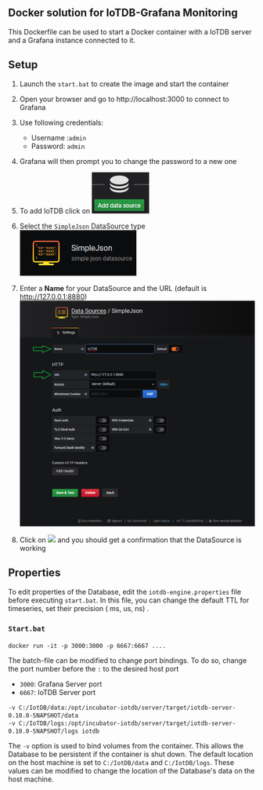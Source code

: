 ## Docker solution for IoTDB-Grafana Monitoring

This Dockerfile can be used to start a Docker container with a IoTDB server and a Grafana instance connected to it.

## Setup

1. Launch the `start.bat` to create the image and start the container
2. Open your browser and go to http://localhost:3000 to connect to Grafana
3. Use following credentials:
   - Username :`admin`
   - Password: `admin`
4. Grafana will then prompt you to change the password to a new one
5. To add IoTDB click on <img src="./media/add.png"/> 
6.  Select the `SimpleJson` DataSource type <img src="./media/json.png"/> 

7. Enter a **Name** for your DataSource and the URL (default is http://127.0.0.1:8880) <img src=".\media\iotdb.png"/>  

8. Click on <img src="./media./save.png" /> and you should get a confirmation that the DataSource is working

## Properties

To edit properties of the Database, edit the `iotdb-engine.properties` file before executing `start.bat`. In this file, you can change the default TTL for timeseries, set their precision ( ms, us, ns) .

### `Start.bat`

```shell
docker run -it -p 3000:3000 -p 6667:6667 ....
```

The batch-file can be modified to change port bindings. To do so, change the port number before the `:` to the desired host port

- `3000`: Grafana Server port
- `6667`: IoTDB Server port

```shell
-v C:/IotDB/data:/opt/incubator-iotdb/server/target/iotdb-server-0.10.0-SNAPSHOT/data
-v C:/IoTDB/logs:/opt/incubator-iotdb/server/target/iotdb-server-0.10.0-SNAPSHOT/logs iotdb
```

The `-v` option is used to bind volumes from the container. This allows the Database to be persistent if the container is shut down. The default location on the host machine is set to `C:/IotDB/data` and `C:/IotDB/logs`. These values can be modified to change the location of the Database's data on the host machine.

